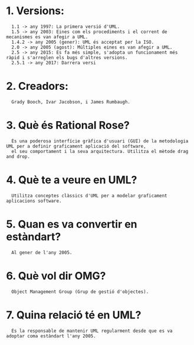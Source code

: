 # 1. Versions:
      1.1 -> any 1997: La primera versió d'UML.
      1.5 -> any 2003: Eines com els procediments i el corrent de mecanismes es van afegir a UML.
      1.4.2 -> any 2005 (gener): UML és acceptat per la ISO.
      2.0 -> any 2005 (agost): Múltiples eines es van afegir a UML.
      2.5 -> any 2015: Es fa més simple, s'adopta un funcionament més ràpid i s'arreglen els bugs d'altres versions.
      2.5.1 -> any 2017: Darrera versi
      
# 2. Creadors:
      Grady Booch, Ivar Jacobson, i James Rumbaugh.

# 3. Què és Rational Rose?
      És una poderosa interfície gràfica d'usuari (GUI) de la metodologia UML per a definir graficament aplicació del software, 
      el seu comportament i la seva arquitectura. Utilitza el mètode drag and drop.

# 4. Què te a veure en UML?
      Utilitza conceptes clàssics d'UML per a modelar graficament aplicacions software.

# 5. Quan es va convertir en estàndart?
      Al gener de l'any 2005.

# 6. Què vol dir OMG?
      Object Management Group (Grup de gestió d'objectes).

# 7. Quina relació té en UML?
      És la responsable de mantenir UML regularment desde que es va adoptar coma estàndart l'any 2005.
